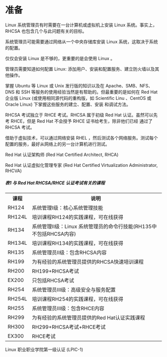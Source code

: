 # 准备

Linux 系统管理员有时需要在一台计算机或虚拟机上安装 Linux 系统。事实上，RHCSA 也包含几个与此问题有关的目标。

系统管理员可能需要通过网络从一个中央存储库安装 Linux 系统，这取决于系统的配置。

仅仅会安装 Linux 是不够的，更重要的是会使用 Linux 。

管理员需要知道如何配置 Linux: 添加用户、安装和配置服务、建立防火墙以及其他操作。

掌握 Ubuntu 等 Linux 或 Unix 发行版的知识以及在 Apache、SMB、NFS、DNS 和 SSH 等服务的使用经验当然是有帮助的。但最重要的是如何在
Red Hat 企业版 Linux (或使用相同源代码的重构版，如 Scientific Linu 、CentOS 或 Oracle Linux) 下掌握这些服务的建立、配置、安装
和调试方法。

RHCSA 考试独立于 RHCE 考试。RHCSA 属于初级 Red Hat 认证。虽然可以先考 RHCE，但是 Red Hat 不会授予 RHCE 证书给考生，除非他们已经
通过了 RHCSA 考试。

借助于虚拟技术，可以通过网络安装 RHEL ，然后测试各个网络服务。测试每个配置的服务，最好从网络上的另一台计算机进行测试。

Red Hat 认证架构师 (Red Hat Certified Architect, RHCA)

Red Hat 认证虚拟化管理专家 (Red Hat Certified Virtualization Administrator, RHCVA)

<h5>表1 与 Red Hat RHCSA/RHCE 认证考试有关的课程</h5>
<table>
    <tr><th>课程</th><th>说明</th></tr>
    <tr><td>RH124</td><td>系统管理I级：核心系统管理技能</td></tr>
    <tr><td>RH124L</td><td>培训课程RH124的实践课程，可在线获得</td></tr>
    <tr><td>RH134</td><td>系统管理II级：Linux 系统管理员的命令行技能(RH135中不包括RHCSA内容)</td></tr>
    <tr><td>RH134L</td><td>培训课程RH134的实践课程，可在线获得</td></tr>
    <tr><td>RH135</td><td>系统管理员II级：包含RHCSA内容</td></tr>
    <tr><td>RH199</td><td>为有经验的系统管理员提供的RHCSA快速培训课程</td></tr>
    <tr><td>RH200</td><td>RH199+RHCSA考试</td></tr>
    <tr><td>EX200</td><td>只包括RHCSA考试</td></tr>
    <tr><td>RH254</td><td>系统管理员III级：高级安全与服务配置</td></tr>
    <tr><td>RH254L</td><td>培训课程RH254的实践课程，可在线获得</td></tr>
    <tr><td>RH255</td><td>系统管理员III级：包含RHCE内容</td></tr>
    <tr><td>RH299</td><td>为有经验的系统管理员提供的Red Hat认证实践课程</td></tr>
    <tr><td>RH300</td><td>RH299+RHCSA考试+RHCE考试</td></tr>
    <tr><td>EX300</td><td>RHCE考试</td></tr>
</table>

Linux 职业职业学院第一级认证 (LPIC-1)